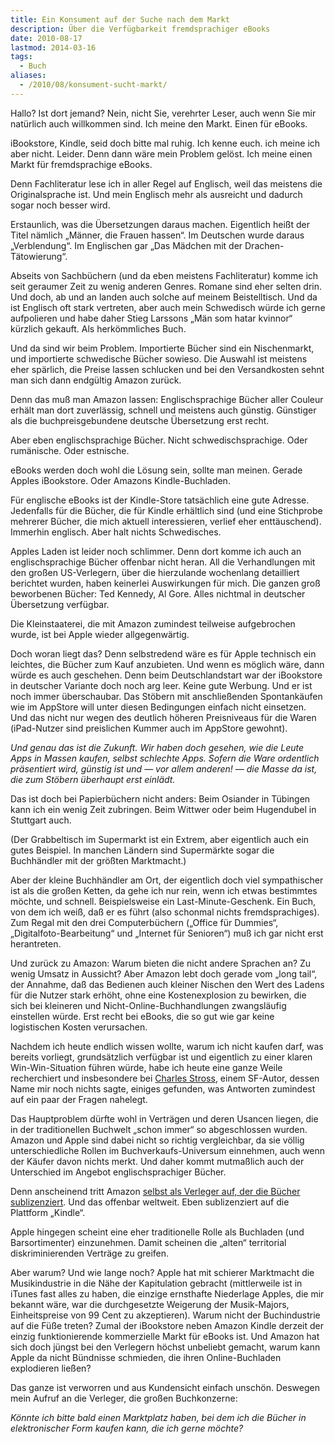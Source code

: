 ```yaml
---
title: Ein Konsument auf der Suche nach dem Markt
description: Über die Verfügbarkeit fremdsprachiger eBooks
date: 2010-08-17
lastmod: 2014-03-16
tags:
  - Buch
aliases:
  - /2010/08/konsument-sucht-markt/
---
```

Hallo? Ist dort jemand?
Nein, nicht Sie, verehrter Leser, auch wenn Sie mir natürlich
auch willkommen sind. Ich meine den Markt. Einen für eBooks.

iBookstore, Kindle, seid doch bitte mal ruhig. Ich kenne euch.
ich meine ich aber nicht. Leider. Denn dann wäre mein Problem
gelöst. Ich meine einen Markt für fremdsprachige eBooks.

Denn Fachliteratur lese ich in aller Regel auf Englisch, weil
das meistens die Originalsprache ist. Und mein Englisch mehr als
ausreicht und dadurch sogar noch besser wird.

<aside>
Erstaunlich, was die Übersetzungen daraus machen. Eigentlich
heißt der Titel nämlich „Männer, die Frauen hassen“. Im Deutschen
wurde daraus „Verblendung“. Im Englischen gar „Das Mädchen mit
der Drachen-Tätowierung“.
</aside>

Abseits von Sachbüchern (und da eben meistens Fachliteratur) komme
ich seit geraumer Zeit zu wenig anderen Genres. Romane sind eher
selten drin. Und doch, ab und an landen auch solche auf meinem
Beistelltisch. Und da ist Englisch oft stark vertreten, aber
auch mein Schwedisch würde ich gerne aufpolieren und habe daher
Stieg Larssons „Män som hatar kvinnor“ kürzlich gekauft.
Als herkömmliches Buch.

Und da sind wir beim Problem. Importierte Bücher sind ein
Nischenmarkt, und importierte schwedische Bücher sowieso.
Die Auswahl ist meistens eher spärlich, die Preise lassen
schlucken und bei den Versandkosten sehnt man sich dann endgültig
Amazon zurück.

Denn das muß man Amazon lassen: Englischsprachige Bücher aller
Couleur erhält man dort zuverlässig, schnell und meistens auch
günstig. Günstiger als die buchpreisgebundene deutsche
Übersetzung erst recht.

Aber eben englischsprachige Bücher. Nicht schwedischsprachige.
Oder rumänische. Oder estnische.

eBooks werden doch wohl die Lösung sein, sollte man meinen.
Gerade Apples iBookstore. Oder Amazons Kindle-Buchladen.

Für englische eBooks ist der Kindle-Store tatsächlich eine gute
Adresse. Jedenfalls für die Bücher, die für Kindle erhältlich sind
(und eine Stichprobe mehrerer Bücher, die mich aktuell interessieren,
verlief eher enttäuschend). Immerhin englisch. Aber halt nichts
Schwedisches.

Apples Laden ist leider noch schlimmer. Denn dort komme ich auch
an englischsprachige Bücher offenbar nicht heran. All die
Verhandlungen mit den großen US-Verlegern, über die hierzulande
wochenlang detailliert berichtet wurden, haben keinerlei Auswirkungen
für mich. Die ganzen groß beworbenen Bücher: Ted Kennedy, Al Gore.
Alles nichtmal in deutscher Übersetzung verfügbar.

Die Kleinstaaterei, die mit Amazon zumindest teilweise aufgebrochen
wurde, ist bei Apple wieder allgegenwärtig.

Doch woran liegt das? Denn selbstredend wäre es für Apple technisch
ein leichtes, die Bücher zum Kauf anzubieten. Und wenn es möglich
wäre, dann würde es auch geschehen. Denn beim Deutschlandstart
war der iBookstore in deutscher Variante doch noch arg leer.
Keine gute Werbung. Und er ist noch immer überschaubar. Das Stöbern
mit anschließenden Spontankäufen wie im AppStore will unter diesen
Bedingungen einfach nicht einsetzen. Und das nicht nur wegen des
deutlich höheren Preisniveaus für die Waren (iPad-Nutzer sind
preislichen Kummer auch im AppStore gewohnt).

<em>Und genau das ist die Zukunft. Wir haben doch gesehen, wie
die Leute Apps in Massen kaufen, selbst schlechte Apps. Sofern
die Ware ordentlich präsentiert wird, günstig ist und — vor allem
anderen! — die Masse da ist, die zum Stöbern überhaupt erst einlädt.</em>

Das ist doch bei Papierbüchern nicht anders: Beim Osiander in
Tübingen kann ich ein wenig Zeit zubringen. Beim Wittwer oder
beim Hugendubel in Stuttgart auch.

(Der Grabbeltisch im Supermarkt ist ein Extrem, aber eigentlich
auch ein gutes Beispiel. In manchen Ländern sind Supermärkte sogar
die Buchhändler mit der größten Marktmacht.)

Aber der kleine Buchhändler am Ort, der eigentlich doch viel
sympathischer ist als die großen Ketten, da gehe ich nur rein,
wenn ich etwas bestimmtes möchte, und schnell. Beispielsweise
ein Last-Minute-Geschenk. Ein Buch, von dem ich weiß, daß er es
führt (also schonmal nichts fremdsprachiges). Zum Regal mit den
drei Computerbüchern („Office für Dummies“, „Digitalfoto-Bearbeitung“
und „Internet für Senioren“) muß ich gar nicht erst herantreten.

Und zurück zu Amazon: Warum bieten die nicht andere Sprachen an?
Zu wenig Umsatz in Aussicht? Aber Amazon lebt doch gerade vom
„long tail“, der Annahme, daß das Bedienen auch kleiner Nischen
den Wert des Ladens für die Nutzer stark erhöht, ohne eine
Kostenexplosion zu bewirken, die sich bei kleineren und
Nicht-Online-Buchhandlungen zwangsläufig einstellen würde. Erst
recht bei eBooks, die so gut wie gar keine logistischen Kosten verursachen.

Nachdem ich heute endlich wissen wollte, warum ich nicht kaufen
darf, was bereits vorliegt, grundsätzlich verfügbar ist und
eigentlich zu einer klaren Win-Win-Situation führen würde,
habe ich heute eine ganze Weile recherchiert und insbesondere
bei [Charles Stross](http://www.antipope.org/charlie),
einem SF-Autor, dessen Name mir noch nichts
sagte, einiges gefunden, was Antworten zumindest auf ein paar
der Fragen nahelegt.

Das Hauptproblem dürfte wohl in Verträgen und deren Usancen liegen,
die in der traditionellen Buchwelt „schon immer“ so abgeschlossen
wurden. Amazon und Apple sind dabei nicht so richtig vergleichbar,
da sie völlig unterschiedliche Rollen im Buchverkaufs-Universum
einnehmen, auch wenn der Käufer davon nichts merkt. Und daher
kommt mutmaßlich auch der Unterschied im Angebot englischsprachiger Bücher.

Denn anscheinend tritt Amazon [selbst als Verleger auf, der die Bücher sublizenziert](http://www.antipope.org/charlie/blog-static/2010/01/amazon-macmillan-an-outsiders.html).
Und das offenbar weltweit. Eben sublizenziert auf die Plattform „Kindle“.

Apple hingegen scheint eine eher traditionelle Rolle als Buchladen
(und Barsortimenter) einzunehmen. Damit scheinen die „alten“
territorial diskriminierenden Verträge zu greifen.

Aber warum? Und wie lange noch? Apple hat mit schierer Marktmacht
die Musikindustrie in die Nähe der Kapitulation gebracht (mittlerweile
ist in iTunes fast alles zu haben, die einzige ernsthafte Niederlage
Apples, die mir bekannt wäre, war die durchgesetzte Weigerung der
Musik-Majors, Einheitspreise von 99 Cent zu akzeptieren). Warum
nicht der Buchindustrie auf die Füße treten? Zumal der iBookstore
neben Amazon Kindle derzeit der einzig funktionierende kommerzielle
Markt für eBooks ist. Und Amazon hat sich doch jüngst bei den
Verlegern höchst unbeliebt gemacht, warum kann Apple da nicht
Bündnisse schmieden, die ihren Online-Buchladen explodieren ließen?

Das ganze ist verworren und aus Kundensicht einfach unschön.
Deswegen mein Aufruf an die Verleger, die großen Buchkonzerne:

<em>Könnte ich bitte bald einen Marktplatz haben, bei dem ich
die Bücher in elektronischer Form kaufen kann, die ich gerne
möchte?</em>
